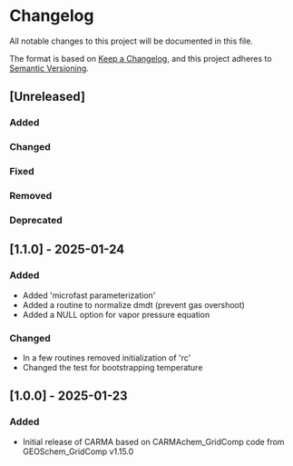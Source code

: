 # Changelog

All notable changes to this project will be documented in this file.

The format is based on [Keep a Changelog](https://keepachangelog.com/en/1.0.0/),
and this project adheres to [Semantic Versioning](https://semver.org/spec/v2.0.0.html).

## [Unreleased]

### Added

### Changed

### Fixed

### Removed

### Deprecated

## [1.1.0] - 2025-01-24

### Added

- Added 'microfast parameterization'
- Added a routine to normalize dmdt (prevent gas overshoot)
- Added a NULL option for vapor pressure equation

### Changed

- In a few routines removed initialization of 'rc'
- Changed the test for bootstrapping temperature

## [1.0.0] - 2025-01-23

### Added

- Initial release of CARMA based on CARMAchem_GridComp code from GEOSchem_GridComp v1.15.0
